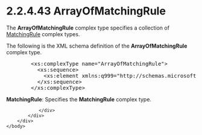 <html dir="LTR" xmlns:mshelp="http://msdn.microsoft.com/mshelp" xmlns:ddue="http://ddue.schemas.microsoft.com/authoring/2003/5" xmlns:xlink="http://www.w3.org/1999/xlink" xmlns:tool="http://www.microsoft.com/tooltip">
    <head>
        <meta http-equiv="Content-Type" content="text/html; CHARSET=utf-8"></meta>
        <meta name="save" content="history"></meta>
        <title>2.2.4.43 ArrayOfMatchingRule</title>
        <xml>
            <mshelp:toctitle title="2.2.4.43 ArrayOfMatchingRule"></mshelp:toctitle>
            <mshelp:rltitle title="[MS-SSMDSWS-15]: ArrayOfMatchingRule"></mshelp:rltitle>
            <mshelp:keyword index="A" term="2ea2ca12-eda4-41a2-b83e-e641c54eb1a9"></mshelp:keyword>
            <mshelp:attr name="DCSext.ContentType" value="open specification"></mshelp:attr>
            <mshelp:attr name="AssetID" value="2ea2ca12-eda4-41a2-b83e-e641c54eb1a9"></mshelp:attr>
            <mshelp:attr name="TopicType" value="kbRef"></mshelp:attr>
            <mshelp:attr name="DCSext.Title" value="[MS-SSMDSWS-15]: ArrayOfMatchingRule" />
        </xml>
    </head>
    <body>
        <div id="header">
            <h1 class="heading">2.2.4.43 ArrayOfMatchingRule</h1>
        </div>
        <div id="mainSection">
            <div id="mainBody">
                <div id="allHistory" class="saveHistory"></div>
                <div id="sectionSection0" class="section" name="collapseableSection">
                    

<p>The <b>ArrayOfMatchingRule</b> complex type specifies a
collection of <a href="78abf661-937f-4510-b1b7-f837772e49be.html">MatchingRule</a>
complex types.</p>

<p>The following is the XML schema definition of the <b>ArrayOfMatchingRule</b>
complex type.</p>

<dl>
<dd>
<div><pre>   &lt;xs:complexType name=&quot;ArrayOfMatchingRule&quot;&gt;
     &lt;xs:sequence&gt;
       &lt;xs:element xmlns:q999=&quot;http://schemas.microsoft.com/sqlserver/masterdataservices/2009/09&quot; minOccurs=&quot;0&quot; maxOccurs=&quot;unbounded&quot; name=&quot;MatchingRule&quot; nillable=&quot;true&quot; type=&quot;q999:MatchingRule&quot; xmlns:xs=&quot;http://www.w3.org/2001/XMLSchema&quot; /&gt;
     &lt;/xs:sequence&gt;
   &lt;/xs:complexType&gt;
</pre></div>
</dd></dl>

<p><b>MatchingRule</b>: Specifies the <b>MatchingRule</b>
complex type.</p>


                </div>
            </div>
        </div>
    </body>
</html>